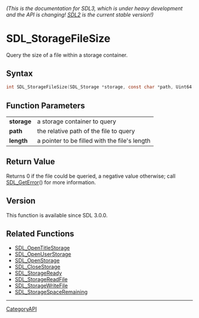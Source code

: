 ###### (This is the documentation for SDL3, which is under heavy development and the API is changing! [SDL2](https://wiki.libsdl.org/SDL2/) is the current stable version!)
# SDL_StorageFileSize

Query the size of a file within a storage container.

## Syntax

```c
int SDL_StorageFileSize(SDL_Storage *storage, const char *path, Uint64 *length);

```

## Function Parameters

|                 |                                               |
| --------------- | --------------------------------------------- |
| **storage**     | a storage container to query                  |
| **path**        | the relative path of the file to query        |
| **length**      | a pointer to be filled with the file's length |

## Return Value

Returns 0 if the file could be queried, a negative value otherwise; call
[SDL_GetError](SDL_GetError)() for more information.

## Version

This function is available since SDL 3.0.0.

## Related Functions

* [SDL_OpenTitleStorage](SDL_OpenTitleStorage)
* [SDL_OpenUserStorage](SDL_OpenUserStorage)
* [SDL_OpenStorage](SDL_OpenStorage)
* [SDL_CloseStorage](SDL_CloseStorage)
* [SDL_StorageReady](SDL_StorageReady)
* [SDL_StorageReadFile](SDL_StorageReadFile)
* [SDL_StorageWriteFile](SDL_StorageWriteFile)
* [SDL_StorageSpaceRemaining](SDL_StorageSpaceRemaining)

----
[CategoryAPI](CategoryAPI)

